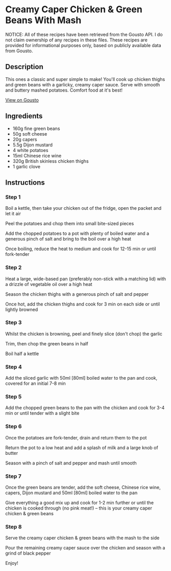 # Creamy Caper Chicken & Green Beans With Mash

NOTICE: All of these recipes have been retrieved from the Gousto API. I do not claim ownership of any recipes in these files. These recipes are provided for informational purposes only, based on publicly available data from Gousto.

## Description

This ones a classic and super simple to make! You'll cook up chicken thighs and green beans with a garlicky, creamy caper sauce. Serve with smooth and buttery mashed potatoes. Comfort food at it's best!

[View on Gousto](https://www.gousto.co.uk/recipes/cookbook/creamy-caper-chicken-mash-roasted-tomatoes)

## Ingredients

- 160g fine green beans
- 50g soft cheese
- 20g capers
- 5.5g Dijon mustard
- 4 white potatoes
- 15ml Chinese rice wine
- 320g British skinless chicken thighs
- 1 garlic clove

## Instructions


### Step 1

Boil a kettle, then take your chicken out of the fridge, open the packet and let it air

Peel the potatoes and chop them into small bite-sized pieces

Add the chopped potatoes to a pot with plenty of boiled water and a generous pinch of salt and bring to the boil over a high heat

Once boiling, reduce the heat to medium and cook for 12-15 min or until fork-tender


### Step 2

Heat a large, wide-based pan (preferably non-stick with a matching lid) with a drizzle of vegetable oil over a high heat

Season the chicken thighs with a generous pinch of salt and pepper

Once hot, add the chicken thighs and cook for 3 min on each side or until lightly browned


### Step 3

Whilst the chicken is browning, peel and finely slice (don't chop) the garlic

Trim, then chop the green beans in half

Boil half a kettle


### Step 4

Add the sliced garlic with 50ml <span class="text-danger">[80ml]</span> boiled water to the pan and cook, covered for an initial 7-8 min


### Step 5

Add the chopped green beans to the pan with the chicken and cook for 3-4 min or until tender with a slight bite


### Step 6

Once the potatoes are fork-tender, drain and return them to the pot

Return the pot to a low heat and add a splash of milk and a large knob of butter

Season with a pinch of salt and pepper and mash until smooth


### Step 7

Once the green beans are tender, add the soft cheese, Chinese rice wine, capers, Dijon mustard and 50ml <span class="text-danger">[80ml]</span> boiled water to the pan

Give everything a good mix up and cook for 1-2 min further or until the chicken is cooked through (no pink meat!) – this is your creamy caper chicken & green beans

### Step 8

Serve the creamy caper chicken & green beans with the mash to the side

Pour the remaining creamy caper sauce over the chicken and season with a grind of black pepper

Enjoy!

